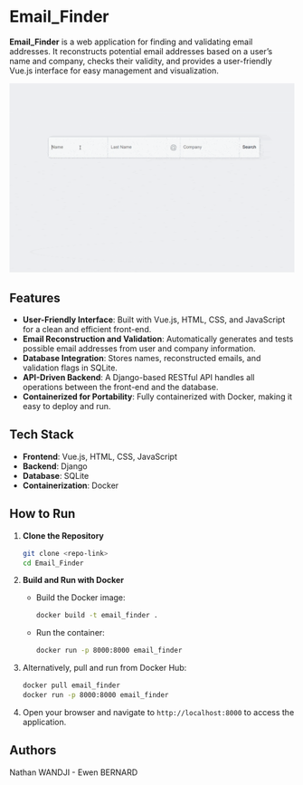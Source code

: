 # Email_Finder  

**Email_Finder** is a web application for finding and validating email addresses. It reconstructs potential email addresses based on a user’s name and company, checks their validity, and provides a user-friendly Vue.js interface for easy management and visualization.  

![](https://github.com/EwenBernard/Email_Finder/blob/main/demo_gif.gif)

## Features  
- **User-Friendly Interface**: Built with Vue.js, HTML, CSS, and JavaScript for a clean and efficient front-end.  
- **Email Reconstruction and Validation**: Automatically generates and tests possible email addresses from user and company information.  
- **Database Integration**: Stores names, reconstructed emails, and validation flags in SQLite.  
- **API-Driven Backend**: A Django-based RESTful API handles all operations between the front-end and the database.  
- **Containerized for Portability**: Fully containerized with Docker, making it easy to deploy and run.  

## Tech Stack  
- **Frontend**: Vue.js, HTML, CSS, JavaScript  
- **Backend**: Django  
- **Database**: SQLite  
- **Containerization**: Docker  

## How to Run  
1. **Clone the Repository**  
   ```bash  
   git clone <repo-link>  
   cd Email_Finder  
   ```  

2. **Build and Run with Docker**  
   - Build the Docker image:  
     ```bash  
     docker build -t email_finder .  
     ```  
   - Run the container:  
     ```bash  
     docker run -p 8000:8000 email_finder  
     ```  

3. Alternatively, pull and run from Docker Hub:  
   ```bash  
   docker pull email_finder  
   docker run -p 8000:8000 email_finder  
   ```  

4. Open your browser and navigate to `http://localhost:8000` to access the application.  

## Authors  
Nathan WANDJI - Ewen BERNARD



